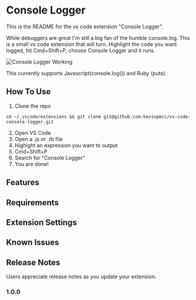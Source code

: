 # Console Logger

This is the README for the vs code extension "Console Logger". 

While debuggers are great I'm still a big fan of the humble console.log. This is a small vs code extension that will turn.
Highlight the code you want logged, hit Cmd+Shift+P, choose Console Logger and it runs.

![Console Logger Working](https://dzwonsemrish7.cloudfront.net/items/3w3Z152w0s2c2O1n1Q2I/Screen%20Recording%202018-04-13%20at%2004.32%20pm.gif)

This currently supports Javascript(console.log()) and Ruby (puts). 

## How To Use
1. Clone the repo
```
cd ~/.vscode/extensions && git clone git@github.com:kevinpmcc/vs-code-console-logger.git
```
2. Open VS Code
3. Open a .js or .rb file
4. Highight an expression you want to output
5. Cmd+Shift+P
6. Search for "Console Logger"
7. You are done!


## Features



## Requirements



## Extension Settings


## Known Issues



## Release Notes

Users appreciate release notes as you update your extension.

### 1.0.0
